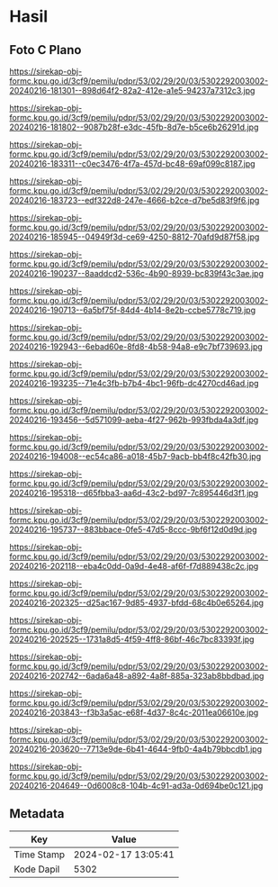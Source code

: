 # Hasil

## Foto C Plano

https://sirekap-obj-formc.kpu.go.id/3cf9/pemilu/pdpr/53/02/29/20/03/5302292003002-20240216-181301--898d64f2-82a2-412e-a1e5-94237a7312c3.jpg

https://sirekap-obj-formc.kpu.go.id/3cf9/pemilu/pdpr/53/02/29/20/03/5302292003002-20240216-181802--9087b28f-e3dc-45fb-8d7e-b5ce6b26291d.jpg

https://sirekap-obj-formc.kpu.go.id/3cf9/pemilu/pdpr/53/02/29/20/03/5302292003002-20240216-183311--c0ec3476-4f7a-457d-bc48-69af099c8187.jpg

https://sirekap-obj-formc.kpu.go.id/3cf9/pemilu/pdpr/53/02/29/20/03/5302292003002-20240216-183723--edf322d8-247e-4666-b2ce-d7be5d83f9f6.jpg

https://sirekap-obj-formc.kpu.go.id/3cf9/pemilu/pdpr/53/02/29/20/03/5302292003002-20240216-185945--04949f3d-ce69-4250-8812-70afd9d87f58.jpg

https://sirekap-obj-formc.kpu.go.id/3cf9/pemilu/pdpr/53/02/29/20/03/5302292003002-20240216-190237--8aaddcd2-536c-4b90-8939-bc839f43c3ae.jpg

https://sirekap-obj-formc.kpu.go.id/3cf9/pemilu/pdpr/53/02/29/20/03/5302292003002-20240216-190713--6a5bf75f-84d4-4b14-8e2b-ccbe5778c719.jpg

https://sirekap-obj-formc.kpu.go.id/3cf9/pemilu/pdpr/53/02/29/20/03/5302292003002-20240216-192943--6ebad60e-8fd8-4b58-94a8-e9c7bf739693.jpg

https://sirekap-obj-formc.kpu.go.id/3cf9/pemilu/pdpr/53/02/29/20/03/5302292003002-20240216-193235--71e4c3fb-b7b4-4bc1-96fb-dc4270cd46ad.jpg

https://sirekap-obj-formc.kpu.go.id/3cf9/pemilu/pdpr/53/02/29/20/03/5302292003002-20240216-193456--5d571099-aeba-4f27-962b-993fbda4a3df.jpg

https://sirekap-obj-formc.kpu.go.id/3cf9/pemilu/pdpr/53/02/29/20/03/5302292003002-20240216-194008--ec54ca86-a018-45b7-9acb-bb4f8c42fb30.jpg

https://sirekap-obj-formc.kpu.go.id/3cf9/pemilu/pdpr/53/02/29/20/03/5302292003002-20240216-195318--d65fbba3-aa6d-43c2-bd97-7c895446d3f1.jpg

https://sirekap-obj-formc.kpu.go.id/3cf9/pemilu/pdpr/53/02/29/20/03/5302292003002-20240216-195737--883bbace-0fe5-47d5-8ccc-9bf6f12d0d9d.jpg

https://sirekap-obj-formc.kpu.go.id/3cf9/pemilu/pdpr/53/02/29/20/03/5302292003002-20240216-202118--eba4c0dd-0a9d-4e48-af6f-f7d889438c2c.jpg

https://sirekap-obj-formc.kpu.go.id/3cf9/pemilu/pdpr/53/02/29/20/03/5302292003002-20240216-202325--d25ac167-9d85-4937-bfdd-68c4b0e65264.jpg

https://sirekap-obj-formc.kpu.go.id/3cf9/pemilu/pdpr/53/02/29/20/03/5302292003002-20240216-202525--1731a8d5-4f59-4ff8-86bf-46c7bc83393f.jpg

https://sirekap-obj-formc.kpu.go.id/3cf9/pemilu/pdpr/53/02/29/20/03/5302292003002-20240216-202742--6ada6a48-a892-4a8f-885a-323ab8bbdbad.jpg

https://sirekap-obj-formc.kpu.go.id/3cf9/pemilu/pdpr/53/02/29/20/03/5302292003002-20240216-203843--f3b3a5ac-e68f-4d37-8c4c-2011ea06610e.jpg

https://sirekap-obj-formc.kpu.go.id/3cf9/pemilu/pdpr/53/02/29/20/03/5302292003002-20240216-203620--7713e9de-6b41-4644-9fb0-4a4b79bbcdb1.jpg

https://sirekap-obj-formc.kpu.go.id/3cf9/pemilu/pdpr/53/02/29/20/03/5302292003002-20240216-204649--0d6008c8-104b-4c91-ad3a-0d694be0c121.jpg


## Metadata

| Key        | Value               |
| ---------- | ------------------- |
| Time Stamp | 2024-02-17 13:05:41 |
| Kode Dapil | 5302                |



